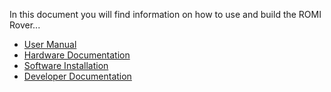 
In this document you will find information on how to use and build the
ROMI Rover...

* [User Manual](manual)
* [Hardware Documentation](hardware)
* [Software Installation](software)
* [Developer Documentation](developer)


